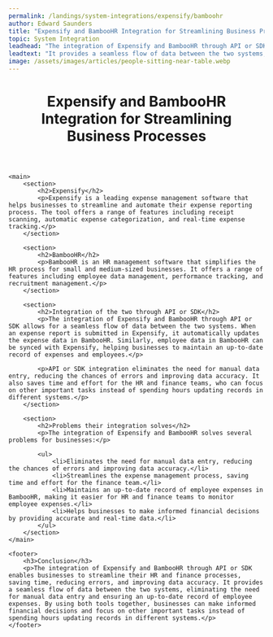 ```yaml
---
permalink: /landings/system-integrations/expensify/bamboohr
author: Edward Saunders
title: "Expensify and BambooHR Integration for Streamlining Business Processes"
topic: System Integration
leadhead: "The integration of Expensify and BambooHR through API or SDK enables businesses to streamline their HR and finance processes, saving time, reducing errors, and improving data accuracy"
leadtext: "It provides a seamless flow of data between the two systems, eliminating the need for manual data entry and ensuring an up-to-date record of employee expenses. By using both tools together, businesses can make informed financial decisions and focus on other important tasks instead of spending hours updating records in different systems."
image: /assets/images/articles/people-sitting-near-table.webp
---
```

<div class="arttext">	<header>
		<h1>Expensify and BambooHR Integration for Streamlining Business Processes</h1>
	</header>

	<main>
		<section>
			<h2>Expensify</h2>
			<p>Expensify is a leading expense management software that helps businesses to streamline and automate their expense reporting process. The tool offers a range of features including receipt scanning, automatic expense categorization, and real-time expense tracking.</p>
		</section>

		<section>
			<h2>BambooHR</h2>
			<p>BambooHR is an HR management software that simplifies the HR process for small and medium-sized businesses. It offers a range of features including employee data management, performance tracking, and recruitment management.</p>
		</section>

		<section>
			<h2>Integration of the two through API or SDK</h2>
			<p>The integration of Expensify and BambooHR through API or SDK allows for a seamless flow of data between the two systems. When an expense report is submitted in Expensify, it automatically updates the expense data in BambooHR. Similarly, employee data in BambooHR can be synced with Expensify, helping businesses to maintain an up-to-date record of expenses and employees.</p>

			<p>API or SDK integration eliminates the need for manual data entry, reducing the chances of errors and improving data accuracy. It also saves time and effort for the HR and finance teams, who can focus on other important tasks instead of spending hours updating records in different systems.</p>
		</section>

		<section>
			<h2>Problems their integration solves</h2>
			<p>The integration of Expensify and BambooHR solves several problems for businesses:</p>

			<ul>
				<li>Eliminates the need for manual data entry, reducing the chances of errors and improving data accuracy.</li>
				<li>Streamlines the expense management process, saving time and effort for the finance team.</li>
				<li>Maintains an up-to-date record of employee expenses in BambooHR, making it easier for HR and finance teams to monitor employee expenses.</li>
				<li>Helps businesses to make informed financial decisions by providing accurate and real-time data.</li>
			</ul>
		</section>
	</main>

	<footer>
		<h3>Conclusion</h3>
		<p>The integration of Expensify and BambooHR through API or SDK enables businesses to streamline their HR and finance processes, saving time, reducing errors, and improving data accuracy. It provides a seamless flow of data between the two systems, eliminating the need for manual data entry and ensuring an up-to-date record of employee expenses. By using both tools together, businesses can make informed financial decisions and focus on other important tasks instead of spending hours updating records in different systems.</p>
	</footer>
</div>